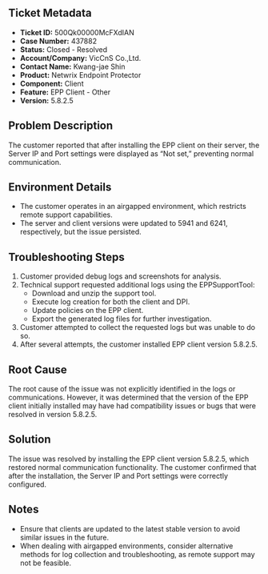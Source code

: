 ## Ticket Metadata
- **Ticket ID:** 500Qk00000McFXdIAN
- **Case Number:** 437882
- **Status:** Closed - Resolved
- **Account/Company:** VicCnS Co.,Ltd.
- **Contact Name:** Kwang-jae Shin
- **Product:** Netwrix Endpoint Protector
- **Component:** Client
- **Feature:** EPP Client - Other
- **Version:** 5.8.2.5

## Problem Description
The customer reported that after installing the EPP client on their server, the Server IP and Port settings were displayed as “Not set,” preventing normal communication.

## Environment Details
- The customer operates in an airgapped environment, which restricts remote support capabilities.
- The server and client versions were updated to 5941 and 6241, respectively, but the issue persisted.

## Troubleshooting Steps
1. Customer provided debug logs and screenshots for analysis.
2. Technical support requested additional logs using the EPPSupportTool:
   - Download and unzip the support tool.
   - Execute log creation for both the client and DPI.
   - Update policies on the EPP client.
   - Export the generated log files for further investigation.
3. Customer attempted to collect the requested logs but was unable to do so.
4. After several attempts, the customer installed EPP client version 5.8.2.5.

## Root Cause
The root cause of the issue was not explicitly identified in the logs or communications. However, it was determined that the version of the EPP client initially installed may have had compatibility issues or bugs that were resolved in version 5.8.2.5.

## Solution
The issue was resolved by installing the EPP client version 5.8.2.5, which restored normal communication functionality. The customer confirmed that after the installation, the Server IP and Port settings were correctly configured.

## Notes
- Ensure that clients are updated to the latest stable version to avoid similar issues in the future.
- When dealing with airgapped environments, consider alternative methods for log collection and troubleshooting, as remote support may not be feasible.